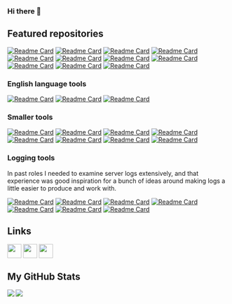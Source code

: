 ### Hi there 👋

<h2>Featured repositories</h2>

[![Readme Card](https://github-readme-stats.vercel.app/api/pin/?username=cjrh&repo=aiorun&theme=default&border_color=888888&bg_color=00000000&title_color=539af2&text_color=888888&icon_color=888888)](https://github.com/cjrh/aiorun)
[![Readme Card](https://github-readme-stats.vercel.app/api/pin/?username=cjrh&repo=excitertools&theme=default&border_color=888888&bg_color=00000000&title_color=539af2&text_color=888888&icon_color=888888)](https://github.com/cjrh/excitertools)
[![Readme Card](https://github-readme-stats.vercel.app/api/pin/?username=cjrh&repo=autoslot&theme=default&border_color=888888&bg_color=00000000&title_color=539af2&text_color=888888&icon_color=888888)](https://github.com/cjrh/autoslot)
[![Readme Card](https://github-readme-stats.vercel.app/api/pin/?username=cjrh&repo=biodome&theme=default&border_color=888888&bg_color=00000000&title_color=539af2&text_color=888888&icon_color=888888)](https://github.com/cjrh/biodome)
[![Readme Card](https://github-readme-stats.vercel.app/api/pin/?username=cjrh&repo=coroexecutor&theme=default&border_color=888888&bg_color=00000000&title_color=539af2&text_color=888888&icon_color=888888)](https://github.com/cjrh/coroexecutor)
[![Readme Card](https://github-readme-stats.vercel.app/api/pin/?username=cjrh&repo=aiomsg&theme=default&border_color=888888&bg_color=00000000&title_color=539af2&text_color=888888&icon_color=888888)](https://github.com/cjrh/aiomsg)
[![Readme Card](https://github-readme-stats.vercel.app/api/pin/?username=cjrh&repo=lifter&theme=default&border_color=888888&bg_color=00000000&title_color=539af2&text_color=888888&icon_color=888888)](https://github.com/cjrh/lifter)
[![Readme Card](https://github-readme-stats.vercel.app/api/pin/?username=cjrh&repo=easycython&theme=default&border_color=888888&bg_color=00000000&title_color=539af2&text_color=888888&icon_color=888888)](https://github.com/cjrh/easycython)
[![Readme Card](https://github-readme-stats.vercel.app/api/pin/?username=cjrh&repo=misu&theme=default&border_color=888888&bg_color=00000000&title_color=539af2&text_color=888888&icon_color=888888)](https://github.com/cjrh/misu)
[![Readme Card](https://github-readme-stats.vercel.app/api/pin/?username=cjrh&repo=mucro&theme=default&border_color=888888&bg_color=00000000&title_color=539af2&text_color=888888&icon_color=888888)](https://github.com/cjrh/mucro)
[![Readme Card](https://github-readme-stats.vercel.app/api/pin/?username=cjrh&repo=itertree-rs&theme=default&border_color=888888&bg_color=00000000&title_color=539af2&text_color=888888&icon_color=888888)](https://github.com/cjrh/itertree-rs)

<h3>English language tools</h3>

[![Readme Card](https://github-readme-stats.vercel.app/api/pin/?username=cjrh&repo=dictomatic&theme=default&border_color=888888&bg_color=00000000&title_color=539af2&text_color=888888&icon_color=888888)](https://github.com/cjrh/dictomatic)
[![Readme Card](https://github-readme-stats.vercel.app/api/pin/?username=cjrh&repo=thesauromatic&theme=default&border_color=888888&bg_color=00000000&title_color=539af2&text_color=888888&icon_color=888888)](https://github.com/cjrh/thesauromatic)
[![Readme Card](https://github-readme-stats.vercel.app/api/pin/?username=cjrh&repo=rhymomatic&theme=default&border_color=888888&bg_color=00000000&title_color=539af2&text_color=888888&icon_color=888888)](https://github.com/cjrh/rhymomatic)

<h3>Smaller tools</h3>

[![Readme Card](https://github-readme-stats.vercel.app/api/pin/?username=cjrh&repo=pwrgen&theme=default&border_color=888888&bg_color=00000000&title_color=539af2&text_color=888888&icon_color=888888)](https://github.com/cjrh/pwrgen)
[![Readme Card](https://github-readme-stats.vercel.app/api/pin/?username=cjrh&repo=bumpymcbumpface&theme=default&border_color=888888&bg_color=00000000&title_color=539af2&text_color=888888&icon_color=888888)](https://github.com/cjrh/bumpymcbumpface)
[![Readme Card](https://github-readme-stats.vercel.app/api/pin/?username=cjrh&repo=clonymccloneface&theme=default&border_color=888888&bg_color=00000000&title_color=539af2&text_color=888888&icon_color=888888)](https://github.com/cjrh/clonymccloneface)
[![Readme Card](https://github-readme-stats.vercel.app/api/pin/?username=cjrh&repo=dockerctx&theme=default&border_color=888888&bg_color=00000000&title_color=539af2&text_color=888888&icon_color=888888)](https://github.com/cjrh/dockerctx)
[![Readme Card](https://github-readme-stats.vercel.app/api/pin/?username=cjrh&repo=aiohealthcheck&theme=default&border_color=888888&bg_color=00000000&title_color=539af2&text_color=888888&icon_color=888888)](https://github.com/cjrh/aiohealthcheck)
[![Readme Card](https://github-readme-stats.vercel.app/api/pin/?username=cjrh&repo=templitz&theme=default&border_color=888888&bg_color=00000000&title_color=539af2&text_color=888888&icon_color=888888)](https://github.com/cjrh/templitz)
[![Readme Card](https://github-readme-stats.vercel.app/api/pin/?username=cjrh&repo=cjrh_template&theme=default&border_color=888888&bg_color=00000000&title_color=539af2&text_color=888888&icon_color=888888)](https://github.com/cjrh/cjrh_template)
[![Readme Card](https://github-readme-stats.vercel.app/api/pin/?username=cjrh&repo=google-images-downloader&theme=default&border_color=888888&bg_color=00000000&title_color=539af2&text_color=888888&icon_color=888888)](https://github.com/cjrh/google-images-downloader)

<h3>Logging tools</h3>

In past roles I needed to examine server logs extensively, and that
experience was good inspiration for a bunch of ideas around making logs
a little easier to produce and work with.

[![Readme Card](https://github-readme-stats.vercel.app/api/pin/?username=cjrh&repo=logjson&theme=default&border_color=888888&bg_color=00000000&title_color=539af2&text_color=888888&icon_color=888888)](https://github.com/cjrh/logjson)
[![Readme Card](https://github-readme-stats.vercel.app/api/pin/?username=cjrh&repo=loghandlerzmq&theme=default&border_color=888888&bg_color=00000000&title_color=539af2&text_color=888888&icon_color=888888)](https://github.com/cjrh/loghandlerzmq)
[![Readme Card](https://github-readme-stats.vercel.app/api/pin/?username=cjrh&repo=logbind&theme=default&border_color=888888&bg_color=00000000&title_color=539af2&text_color=888888&icon_color=888888)](https://github.com/cjrh/logbind)
[![Readme Card](https://github-readme-stats.vercel.app/api/pin/?username=cjrh&repo=aiologfields&theme=default&border_color=888888&bg_color=00000000&title_color=539af2&text_color=888888&icon_color=888888)](https://github.com/cjrh/aiologfields)
[![Readme Card](https://github-readme-stats.vercel.app/api/pin/?username=cjrh&repo=arglog&theme=default&border_color=888888&bg_color=00000000&title_color=539af2&text_color=888888&icon_color=888888)](https://github.com/cjrh/arglog)
[![Readme Card](https://github-readme-stats.vercel.app/api/pin/?username=cjrh&repo=perflog&theme=default&border_color=888888&bg_color=00000000&title_color=539af2&text_color=888888&icon_color=888888)](https://github.com/cjrh/perflog)
[![Readme Card](https://github-readme-stats.vercel.app/api/pin/?username=cjrh&repo=sqllogformatter&theme=default&border_color=888888&bg_color=00000000&title_color=539af2&text_color=888888&icon_color=888888)](https://github.com/cjrh/sqllogformatter)

<h2>Links</h2>
<a href = 'https://tekmoji.com'> <img width = '32px' align= 'center' src="https://pythonomicon.com/favicon/favicon-32x32.png"/></a>
<a href = 'https://www.github.com/cjrh'> <img width = '32px' align= 'center' src="https://raw.githubusercontent.com/rahulbanerjee26/githubAboutMeGenerator/main/icons/github.svg"/></a>
<a href = 'https://www.linkedin.com/in/cjrh'> <img width = '32px' align= 'center' src="https://raw.githubusercontent.com/rahulbanerjee26/githubAboutMeGenerator/main/icons/linked-in-alt.svg"/></a>

<h2>My GitHub Stats</h2>

<a href="https://github.com/anuraghazra/github-readme-stats">
<img align="left" src="https://github-readme-stats.vercel.app/api?username=cjrh&count_private=true&show_icons=true&include_all_commits=true&theme=default" />
</a>
<a href="https://github.com/anuraghazra/convoychat">
<img align="center" src="https://github-readme-stats.vercel.app/api/top-langs/?username=cjrh&theme=default&hide=jupyter%20notebook,html,css,scss,javascript" />
</a>
